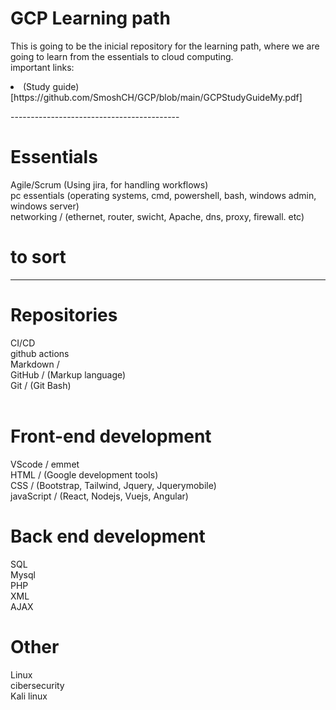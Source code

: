 # GCP Learning path 
This is going to be the inicial repository for the learning path, where we are going to learn from the essentials to cloud computing.<br>
important links: 
<li>
(Study guide) [https://github.com/SmoshCH/GCP/blob/main/GCPStudyGuideMy.pdf]
<ul></ul>
<ul></ul>
<ul></ul>
<ul></ul>
</li>
------------------------------------------

# Essentials
Agile/Scrum (Using jira, for handling workflows)<br>
pc essentials (operating systems, cmd, powershell, bash, windows admin, windows server)<br>
networking / (ethernet, router, swicht, Apache, dns, proxy, firewall. etc)<br>

# to sort<br>
-------------
# Repositories 
CI/CD <br>
github actions<br>
Markdown / <br>
GitHub / (Markup language)<br>
Git    /  (Git Bash)<br>
<br>

# Front-end development
VScode / emmet<br>
HTML  / (Google development tools)<br>
CSS   / (Bootstrap, Tailwind, Jquery, Jquerymobile)<br>
javaScript  / (React, Nodejs, Vuejs, Angular)<br>

# Back end development
SQL<br>
Mysql<br>
PHP<br>
XML<br>
AJAX<br>

# Other<br> 
Linux<br>
cibersecurity<br>
Kali linux <br>
